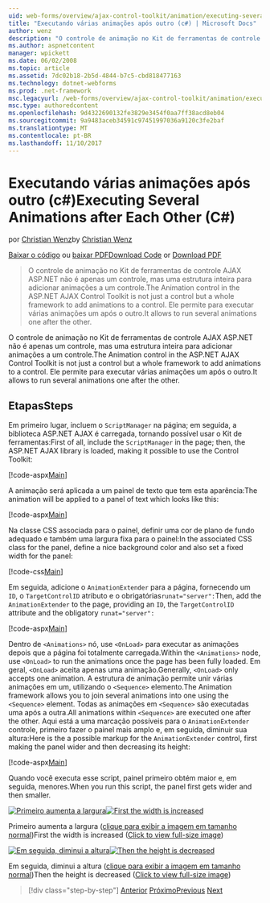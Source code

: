 ```yaml
---
uid: web-forms/overview/ajax-control-toolkit/animation/executing-several-animations-after-each-other-cs
title: "Executando várias animações após outro (c#) | Microsoft Docs"
author: wenz
description: "O controle de animação no Kit de ferramentas de controle AJAX ASP.NET não é apenas um controle, mas uma estrutura inteira para adicionar animações a um controle. Ele permite para executar severa..."
ms.author: aspnetcontent
manager: wpickett
ms.date: 06/02/2008
ms.topic: article
ms.assetid: 7dc02b18-2b5d-4844-b7c5-cbd818477163
ms.technology: dotnet-webforms
ms.prod: .net-framework
msc.legacyurl: /web-forms/overview/ajax-control-toolkit/animation/executing-several-animations-after-each-other-cs
msc.type: authoredcontent
ms.openlocfilehash: 9d4322690132fe3829e3454f0aa7ff38acd8eb04
ms.sourcegitcommit: 9a9483aceb34591c97451997036a9120c3fe2baf
ms.translationtype: MT
ms.contentlocale: pt-BR
ms.lasthandoff: 11/10/2017
---
```

<a name="executing-several-animations-after-each-other-c"></a><span data-ttu-id="2325b-104">Executando várias animações após outro (c#)</span><span class="sxs-lookup"><span data-stu-id="2325b-104">Executing Several Animations after Each Other (C#)</span></span>
====================
<span data-ttu-id="2325b-105">por [Christian Wenz](https://github.com/wenz)</span><span class="sxs-lookup"><span data-stu-id="2325b-105">by [Christian Wenz](https://github.com/wenz)</span></span>

<span data-ttu-id="2325b-106">[Baixar o código](http://download.microsoft.com/download/f/9/a/f9a26acd-8df4-4484-8a18-199e4598f411/Animation3.cs.zip) ou [baixar PDF](http://download.microsoft.com/download/6/7/1/6718d452-ff89-4d3f-a90e-c74ec2d636a3/animation3CS.pdf)</span><span class="sxs-lookup"><span data-stu-id="2325b-106">[Download Code](http://download.microsoft.com/download/f/9/a/f9a26acd-8df4-4484-8a18-199e4598f411/Animation3.cs.zip) or [Download PDF](http://download.microsoft.com/download/6/7/1/6718d452-ff89-4d3f-a90e-c74ec2d636a3/animation3CS.pdf)</span></span>

> <span data-ttu-id="2325b-107">O controle de animação no Kit de ferramentas de controle AJAX ASP.NET não é apenas um controle, mas uma estrutura inteira para adicionar animações a um controle.</span><span class="sxs-lookup"><span data-stu-id="2325b-107">The Animation control in the ASP.NET AJAX Control Toolkit is not just a control but a whole framework to add animations to a control.</span></span> <span data-ttu-id="2325b-108">Ele permite para executar várias animações um após o outro.</span><span class="sxs-lookup"><span data-stu-id="2325b-108">It allows to run several animations one after the other.</span></span>


<span data-ttu-id="2325b-109">O controle de animação no Kit de ferramentas de controle AJAX ASP.NET não é apenas um controle, mas uma estrutura inteira para adicionar animações a um controle.</span><span class="sxs-lookup"><span data-stu-id="2325b-109">The Animation control in the ASP.NET AJAX Control Toolkit is not just a control but a whole framework to add animations to a control.</span></span> <span data-ttu-id="2325b-110">Ele permite para executar várias animações um após o outro.</span><span class="sxs-lookup"><span data-stu-id="2325b-110">It allows to run several animations one after the other.</span></span>

## <a name="steps"></a><span data-ttu-id="2325b-111">Etapas</span><span class="sxs-lookup"><span data-stu-id="2325b-111">Steps</span></span>

<span data-ttu-id="2325b-112">Em primeiro lugar, incluem o `ScriptManager` na página; em seguida, a biblioteca ASP.NET AJAX é carregada, tornando possível usar o Kit de ferramentas:</span><span class="sxs-lookup"><span data-stu-id="2325b-112">First of all, include the `ScriptManager` in the page; then, the ASP.NET AJAX library is loaded, making it possible to use the Control Toolkit:</span></span>

[!code-aspx[Main](executing-several-animations-after-each-other-cs/samples/sample1.aspx)]

<span data-ttu-id="2325b-113">A animação será aplicada a um painel de texto que tem esta aparência:</span><span class="sxs-lookup"><span data-stu-id="2325b-113">The animation will be applied to a panel of text which looks like this:</span></span>

[!code-aspx[Main](executing-several-animations-after-each-other-cs/samples/sample2.aspx)]

<span data-ttu-id="2325b-114">Na classe CSS associada para o painel, definir uma cor de plano de fundo adequado e também uma largura fixa para o painel:</span><span class="sxs-lookup"><span data-stu-id="2325b-114">In the associated CSS class for the panel, define a nice background color and also set a fixed width for the panel:</span></span>

[!code-css[Main](executing-several-animations-after-each-other-cs/samples/sample3.css)]

<span data-ttu-id="2325b-115">Em seguida, adicione o `AnimationExtender` para a página, fornecendo um `ID`, o `TargetControlID` atributo e o obrigatórias`runat="server":`</span><span class="sxs-lookup"><span data-stu-id="2325b-115">Then, add the `AnimationExtender` to the page, providing an `ID`, the `TargetControlID` attribute and the obligatory `runat="server":`</span></span>

[!code-aspx[Main](executing-several-animations-after-each-other-cs/samples/sample4.aspx)]

<span data-ttu-id="2325b-116">Dentro de `<Animations>` nó, use `<OnLoad>` para executar as animações depois que a página foi totalmente carregada.</span><span class="sxs-lookup"><span data-stu-id="2325b-116">Within the `<Animations>` node, use `<OnLoad>` to run the animations once the page has been fully loaded.</span></span> <span data-ttu-id="2325b-117">Em geral, `<OnLoad>` aceita apenas uma animação.</span><span class="sxs-lookup"><span data-stu-id="2325b-117">Generally, `<OnLoad>` only accepts one animation.</span></span> <span data-ttu-id="2325b-118">A estrutura de animação permite unir várias animações em um, utilizando o `<Sequence>` elemento.</span><span class="sxs-lookup"><span data-stu-id="2325b-118">The Animation framework allows you to join several animations into one using the `<Sequence>` element.</span></span> <span data-ttu-id="2325b-119">Todas as animações em `<Sequence>` são executadas uma após a outra.</span><span class="sxs-lookup"><span data-stu-id="2325b-119">All animations within `<Sequence>` are executed one after the other.</span></span> <span data-ttu-id="2325b-120">Aqui está a uma marcação possíveis para o `AnimationExtender` controle, primeiro fazer o painel mais amplo e, em seguida, diminuir sua altura:</span><span class="sxs-lookup"><span data-stu-id="2325b-120">Here is the a possible markup for the `AnimationExtender` control, first making the panel wider and then decreasing its height:</span></span>

[!code-aspx[Main](executing-several-animations-after-each-other-cs/samples/sample5.aspx)]

<span data-ttu-id="2325b-121">Quando você executa esse script, painel primeiro obtém maior e, em seguida, menores.</span><span class="sxs-lookup"><span data-stu-id="2325b-121">When you run this script, the panel first gets wider and then smaller.</span></span>


<span data-ttu-id="2325b-122">[![Primeiro aumenta a largura](executing-several-animations-after-each-other-cs/_static/image2.png)](executing-several-animations-after-each-other-cs/_static/image1.png)</span><span class="sxs-lookup"><span data-stu-id="2325b-122">[![First the width is increased](executing-several-animations-after-each-other-cs/_static/image2.png)](executing-several-animations-after-each-other-cs/_static/image1.png)</span></span>

<span data-ttu-id="2325b-123">Primeiro aumenta a largura ([clique para exibir a imagem em tamanho normal](executing-several-animations-after-each-other-cs/_static/image3.png))</span><span class="sxs-lookup"><span data-stu-id="2325b-123">First the width is increased ([Click to view full-size image](executing-several-animations-after-each-other-cs/_static/image3.png))</span></span>


<span data-ttu-id="2325b-124">[![Em seguida, diminui a altura](executing-several-animations-after-each-other-cs/_static/image5.png)](executing-several-animations-after-each-other-cs/_static/image4.png)</span><span class="sxs-lookup"><span data-stu-id="2325b-124">[![Then the height is decreased](executing-several-animations-after-each-other-cs/_static/image5.png)](executing-several-animations-after-each-other-cs/_static/image4.png)</span></span>

<span data-ttu-id="2325b-125">Em seguida, diminui a altura ([clique para exibir a imagem em tamanho normal](executing-several-animations-after-each-other-cs/_static/image6.png))</span><span class="sxs-lookup"><span data-stu-id="2325b-125">Then the height is decreased ([Click to view full-size image](executing-several-animations-after-each-other-cs/_static/image6.png))</span></span>

>[!div class="step-by-step"]
<span data-ttu-id="2325b-126">[Anterior](executing-several-animations-at-the-same-time-cs.md)
[Próximo](animation-depending-on-a-condition-cs.md)</span><span class="sxs-lookup"><span data-stu-id="2325b-126">[Previous](executing-several-animations-at-the-same-time-cs.md)
[Next](animation-depending-on-a-condition-cs.md)</span></span>

